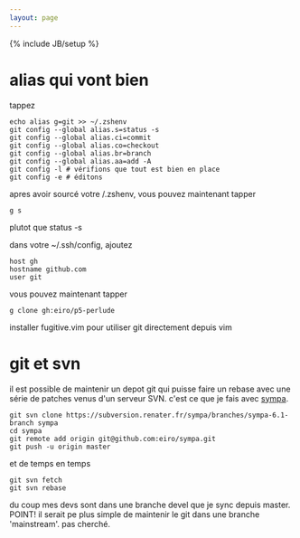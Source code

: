 ```yaml
---
layout: page
---
```

{% include JB/setup %}

# alias qui vont bien

tappez

    echo alias g=git >> ~/.zshenv
    git config --global alias.s=status -s
    git config --global alias.ci=commit
    git config --global alias.co=checkout
    git config --global alias.br=branch
    git config --global alias.aa=add -A
    git config -l # vérifions que tout est bien en place
    git config -e # éditons

apres avoir sourcé votre /.zshenv, vous pouvez maintenant tapper  

    g s

plutot que status -s

dans votre ~/.ssh/config, ajoutez

    host gh
    hostname github.com
    user git

vous pouvez maintenant tapper 

    g clone gh:eiro/p5-perlude


installer fugitive.vim pour utiliser git directement depuis vim

# git et svn

il est possible de maintenir un depot git qui puisse faire un rebase avec une
série de patches venus d'un serveur SVN. c'est ce que je fais avec [sympa](http://sympa.org).

    git svn clone https://subversion.renater.fr/sympa/branches/sympa-6.1-branch sympa
    cd sympa
    git remote add origin git@github.com:eiro/sympa.git
    git push -u origin master

et de temps en temps

    git svn fetch
    git svn rebase

du coup mes devs sont dans une branche devel que je sync depuis master. POINT!
il serait pe plus simple de maintenir le git dans une branche 'mainstream'. pas
cherché.
